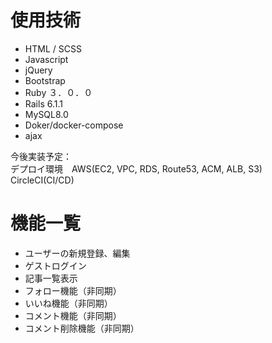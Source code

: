 # 使用技術


* HTML / SCSS
* Javascript
* jQuery
* Bootstrap 
* Ruby ３．０．０
* Rails 6.1.1
* MySQL8.0
* Doker/docker-compose
* ajax

今後実装予定：<br>
デプロイ環境　AWS(EC2, VPC, RDS, Route53, ACM, ALB, S3)
CircleCI(CI/CD)<br>


# 機能一覧

* ユーザーの新規登録、編集
* ゲストログイン
* 記事一覧表示
* フォロー機能（非同期）
* いいね機能（非同期）
* コメント機能（非同期）
* コメント削除機能（非同期）
